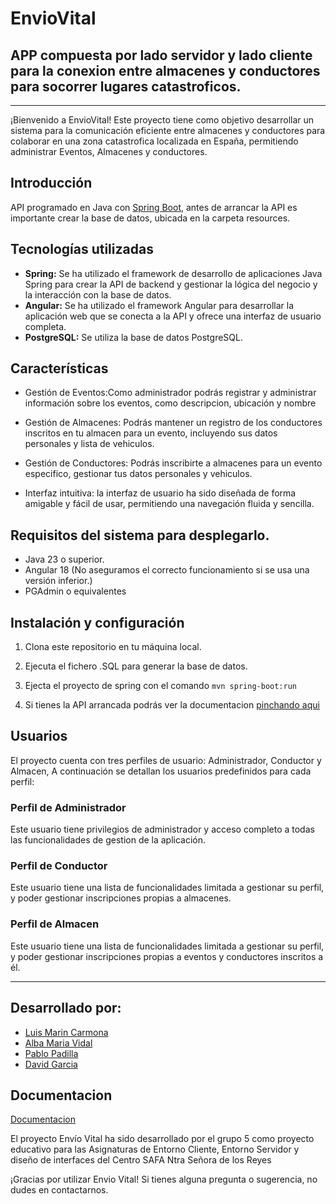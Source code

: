 # EnvioVital

## APP compuesta por lado servidor y lado cliente para la conexion entre almacenes y conductores para socorrer lugares catastroficos.

---

¡Bienvenido a EnvioVital! Este proyecto tiene como objetivo desarrollar un sistema para la comunicación eficiente entre almacenes y conductores para colaborar en una zona catastrofica localizada en España, permitiendo administrar Eventos, Almacenes y conductores.

## **Introducción**

API programado en Java con [Spring Boot](https://spring.io/projects/spring-boot), antes de arrancar la API es importante crear la base de datos, ubicada en la carpeta resources.


## Tecnologías utilizadas

- **Spring:** Se ha utilizado el framework de desarrollo de aplicaciones Java Spring para crear la API de backend y gestionar la lógica del negocio y la interacción con la base de datos.
- **Angular:** Se ha utilizado el framework Angular para desarrollar la aplicación web que se conecta a la API y ofrece una interfaz de usuario completa.
- **PostgreSQL:** Se utiliza la base de datos PostgreSQL.


## Características

- Gestión de Eventos:Como administrador podrás registrar y administrar información sobre los eventos, como descripcion, ubicación y nombre

- Gestión de Almacenes: Podrás mantener un registro de los conductores inscritos en tu almacen para un evento, incluyendo sus datos personales y lista de vehiculos.

- Gestión de Conductores: Podrás inscribirte a almacenes para un evento especifico, gestionar tus datos personales y vehiculos.

- Interfaz intuitiva: la interfaz de usuario ha sido diseñada de forma amigable y fácil de usar, permitiendo una navegación fluida y sencilla.
  
## Requisitos del sistema para desplegarlo.

- Java 23 o superior.
- Angular 18 (No aseguramos el correcto funcionamiento si se usa una versión inferior.)
- PGAdmin o equivalentes

## Instalación y configuración

1. Clona este repositorio en tu máquina local.

2. Ejecuta el fichero .SQL para generar la base de datos.

3. Ejecta el proyecto de spring con el comando `mvn spring-boot:run`
 
4. Si tienes la API arrancada podrás ver la documentacion [pinchando aqui](http://localhost:8080/swagger-ui/index.html)

## Usuarios

El proyecto cuenta con tres perfiles de usuario: Administrador, Conductor y  Almacen,  A continuación se detallan los usuarios predefinidos para cada perfil:

### Perfil de Administrador


Este usuario tiene privilegios de administrador y acceso completo a todas las funcionalidades de gestion de la aplicación.

### Perfil de Conductor


Este usuario tiene una lista de funcionalidades limitada a gestionar su perfil, y poder gestionar inscripciones propias a almacenes.

### Perfil de Almacen


Este usuario tiene una lista de funcionalidades limitada a gestionar su perfil, y poder gestionar inscripciones propias a eventos y conductores inscritos a él.

---

## Desarrollado por:

- [Luis Marin Carmona](https://github.com/lmarinc)
- [Alba Maria Vidal](https://github.com/amsafa)
- [Pablo Padilla](https://github.com/Ppabetiko18)
- [David Garcia](https://github.com/davidgm26)

## Documentacion

[Documentacion](https://drive.google.com/drive/folders/1NNvL3G1OE2V9uy3bORjVTl_nIWQOddP_?usp=drive_link)

El proyecto Envío Vital ha sido desarrollado por el grupo 5 como proyecto educativo para las Asignaturas de Entorno Cliente, Entorno Servidor y diseño de interfaces  del Centro SAFA Ntra Señora de los Reyes



¡Gracias por utilizar Envio Vital! Si tienes alguna pregunta o sugerencia, no dudes en contactarnos.
